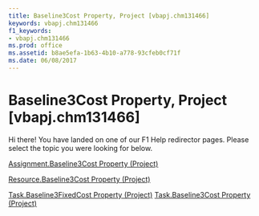 ```yaml
---
title: Baseline3Cost Property, Project [vbapj.chm131466]
keywords: vbapj.chm131466
f1_keywords:
- vbapj.chm131466
ms.prod: office
ms.assetid: b8ae5efa-1b63-4b10-a778-93cfeb0cf71f
ms.date: 06/08/2017
---
```



# Baseline3Cost Property, Project [vbapj.chm131466]

Hi there! You have landed on one of our F1 Help redirector pages. Please select the topic you were looking for below.

[Assignment.Baseline3Cost Property (Project)](http://msdn.microsoft.com/library/e752f055-1e29-b7a3-5e72-020daa867388%28Office.15%29.aspx)

[Resource.Baseline3Cost Property (Project)](http://msdn.microsoft.com/library/740af59f-940f-64ab-efa8-51575a6d6e99%28Office.15%29.aspx)

[Task.Baseline3FixedCost Property (Project)](http://msdn.microsoft.com/library/aaa629ef-ac3f-fc2a-c410-5e9d09b64cbe%28Office.15%29.aspx)
[Task.Baseline3Cost Property (Project)](http://msdn.microsoft.com/library/efbafca1-4c11-a876-298a-6df8ee0d7b7c%28Office.15%29.aspx)

